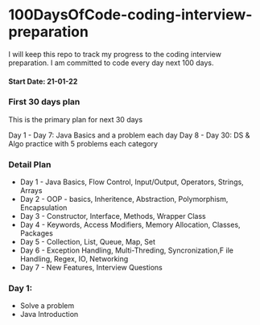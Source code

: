 # 100DaysOfCode-coding-interview-preparation
I will keep this repo to track my progress to the coding interview preparation. I am committed to code every day next 100 days.

#### Start Date: 21-01-22

### First 30 days plan
This is the primary plan for next 30 days

Day 1 - Day 7: Java Basics and a problem each day
Day 8 - Day 30: DS & Algo practice with 5 problems each category

### Detail Plan
- Day 1 - Java Basics, Flow Control, Input/Output, Operators, Strings, Arrays
- Day 2 - OOP - basics, Inheritence, Abstraction, Polymorphism, Encapsulation
- Day 3 - Constructor, Interface, Methods, Wrapper Class
- Day 4 - Keywords, Access Modifiers, Memory Allocation, Classes, Packages
- Day 5 - Collection, List, Queue, Map, Set
- Day 6 - Exception Handling, Multi-Threding, Syncronization,F ile Handling, Regex, IO, Networking
- Day 7 - New Features, Interview Questions


### Day 1:
- Solve a problem
- Java Introduction
